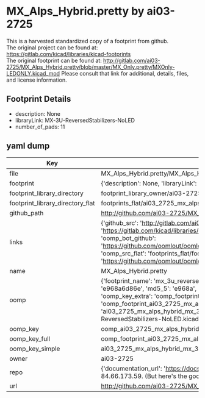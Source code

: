 # MX_Alps_Hybrid.pretty by ai03-2725  
This is a harvested standardized copy of a footprint from github.  
The original project can be found at:  
https://gitlab.com/kicad/libraries/kicad-footprints  
The original footprint can be found at:
http://gitlab.com/ai03-2725/MX_Alps_Hybrid.pretty/blob/master/MX_Only.pretty/MXOnly-LEDONLY.kicad_mod
Please consult that link for additional, details, files, and license information.  
## Footprint Details
* description: None  
* libraryLink: MX-3U-ReversedStabilizers-NoLED  
* number_of_pads: 11  
## yaml dump  
| Key | Value |  
| --- | --- |  
| file | MX_Alps_Hybrid.pretty/MX_Alps_Hybrid.pretty/MX-3U-ReversedStabilizers-NoLED.kicad_mod |  
| footprint | {'description': None, 'libraryLink': 'MX-3U-ReversedStabilizers-NoLED', 'number_of_pads': 11} |  
| footprint_library_directory | footprint_library_owner/ai03-2725_MX_Alps_Hybrid.pretty |  
| footprint_library_directory_flat | footprints_flat/ai03_2725_mx_alps_hybrid_mx_3u_reversedstabilizers_noled/working |  
| github_path | http://github.com/ai03-2725/MX_Alps_Hybrid.pretty/blob/master/MX_Alps_Hybrid.pretty/MX-3U-ReversedStabilizers-NoLED.kicad_mod |  
| links | {'github_src': 'http://gitlab.com/ai03-2725/MX_Alps_Hybrid.pretty/blob/master/MX_Only.pretty/MXOnly-LEDONLY.kicad_mod', 'github_src_repo': 'https://gitlab.com/kicad/libraries/kicad-footprints', 'oomp_bot': 'footprints/ai03_2725_mx_alps_hybrid_mx_3u_reversedstabilizers_noled/working', 'oomp_bot_github': 'https://github.com/oomlout/oomlout_oomp_footprint_bot/tree/main/footprints/ai03_2725_mx_alps_hybrid_mx_3u_reversedstabilizers_noled/working', 'oomp_src_flat': 'footprints_flat/footprints_flat/ai03_2725_mx_alps_hybrid_mx_3u_reversedstabilizers_noled/working', 'oomp_src_flat_github': 'https://github.com/oomlout/oomlout_oomp_footprint_src/tree/main/footprints_flat/ai03_2725_mx_alps_hybrid_mx_3u_reversedstabilizers_noled/working'} |  
| name | MX_Alps_Hybrid.pretty |  
| oomp | {'footprint_name': 'mx_3u_reversedstabilizers_noled', 'library_name': 'mx_alps_hybrid', 'md5': 'e968a6d86ea0942a9900d0e6a331648b', 'md5_10': 'e968a6d86e', 'md5_5': 'e968a', 'md5_6': 'e968a6', 'oomp_key': 'oomp_ai03_2725_mx_alps_hybrid_mx_3u_reversedstabilizers_noled', 'oomp_key_extra': 'oomp_footprint_ai03_2725_mx_alps_hybrid_mx_3u_reversedstabilizers_noled', 'oomp_key_full': 'oomp_footprint_ai03_2725_mx_alps_hybrid_mx_3u_reversedstabilizers_noled_e968a6', 'oomp_key_simple': 'ai03_2725_mx_alps_hybrid_mx_3u_reversedstabilizers_noled', 'original_filename': 'MX_Alps_Hybrid.pretty/MX_Alps_Hybrid.pretty/MX-3U-ReversedStabilizers-NoLED.kicad_mod', 'owner_name': 'ai03_2725'} |  
| oomp_key | oomp_ai03_2725_mx_alps_hybrid_mx_3u_reversedstabilizers_noled |  
| oomp_key_full | oomp_footprint_ai03_2725_mx_alps_hybrid_mx_3u_reversedstabilizers_noled |  
| oomp_key_simple | ai03_2725_mx_alps_hybrid_mx_3u_reversedstabilizers_noled |  
| owner | ai03-2725 |  
| repo | {'documentation_url': 'https://docs.github.com/rest/overview/resources-in-the-rest-api#rate-limiting', 'message': "API rate limit exceeded for 84.66.173.59. (But here's the good news: Authenticated requests get a higher rate limit. Check out the documentation for more details.)"} |  
| url | http://github.com/ai03-2725/MX_Alps_Hybrid.pretty |  

